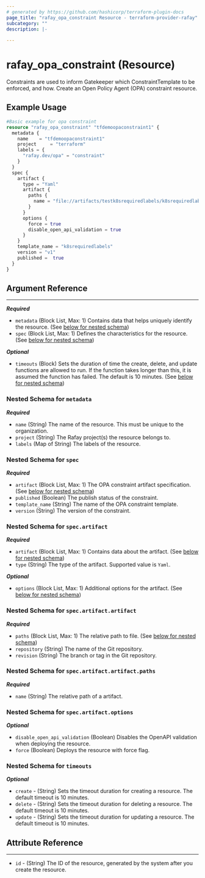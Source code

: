 ```yaml
---
# generated by https://github.com/hashicorp/terraform-plugin-docs
page_title: "rafay_opa_constraint Resource - terraform-provider-rafay"
subcategory: ""
description: |-
  
---
```


# rafay_opa_constraint (Resource)

Constraints are used to inform Gatekeeper which ConstraintTemplate to be enforced, and how. Create an Open Policy Agent (OPA) constraint resource.


## Example Usage

```terraform
#Basic example for opa constraint
resource "rafay_opa_constraint" "tfdemoopaconstraint1" {
  metadata {
    name    = "tfdemoopaconstraint1"
    project     = "terraform"
    labels = {
      "rafay.dev/opa" = "constraint"
    }
  }
  spec {
    artifact {
      type = "Yaml"
      artifact {
        paths {
          name = "file://artifacts/testk8srequiredlabels/k8srequiredlabels.yaml"
        }
      }
      options {
        force = true
        disable_open_api_validation = true
      }
    }
    template_name = "k8srequiredlabels"
    version = "v1"
    published =  true
  }
}
```

<!-- schema generated by tfplugindocs -->
## Argument Reference

---

***Required***

- `metadata` (Block List, Max: 1) Contains data that helps uniquely identify the resource. (See [below for nested schema](#nestedblock--metadata))
- `spec` (Block List, Max: 1) Defines the characteristics for the resource. (See [below for nested schema](#nestedblock--spec))

***Optional***

- `timeouts` (Block) Sets the duration of time the create, delete, and update functions are allowed to run. If the function takes longer than this, it is assumed the function has failed. The default is 10 minutes. (See [below for nested schema](#nestedblock--timeouts))


<a id="nestedblock--metadata"></a>
### Nested Schema for `metadata`

***Required***

- `name` (String) The name of the resource. This must be unique to the organization.
- `project` (String) The Rafay project(s) the resource belongs to.
- `labels` (Map of String) The labels of the resource.


<a id="nestedblock--spec"></a>
### Nested Schema for `spec`

***Required***

- `artifact` (Block List, Max: 1) The OPA constraint artifact specification. (See [below for nested schema](#nestedblock--spec--artifact))
- `published` (Boolean) The publish status of the constraint.
- `template_name` (String) The name of the OPA constraint template.
- `version` (String) The version of the constraint.


<a id="nestedblock--spec--artifact"></a>
### Nested Schema for `spec.artifact`

***Required***

- `artifact` (Block List, Max: 1) Contains data about the artifact. (See [below for nested schema](#nestedblock--spec--artifact--artifact))
- `type` (String) The type of the artifact. Supported value is `Yaml`.

***Optional***

- `options` (Block List, Max: 1) Additional options for the artifact. (See [below for nested schema](#nestedblock--spec--artifact--options))


<a id="nestedblock--spec--artifact--artifact"></a>
### Nested Schema for `spec.artifact.artifact`

***Required***

- `paths` (Block List, Max: 1) The relative path to file. (See [below for nested schema](#nestedblock--spec--artifact--artifact--paths))
- `repository` (String) The name of the Git repository.
- `revision` (String) The branch or tag in the Git repository.


<a id="nestedblock--spec--artifact--artifact--paths"></a>
### Nested Schema for `spec.artifact.artifact.paths`

***Required***

- `name` (String) The relative path of a artifact.


<a id="nestedblock--spec--artifact--options"></a>
### Nested Schema for `spec.artifact.options`

***Optional***

- `disable_open_api_validation` (Boolean) Disables the OpenAPI validation when deploying the resource.
- `force` (Boolean) Deploys the resource with force flag.


<a id="nestedblock--timeouts"></a>
### Nested Schema for `timeouts`

***Optional***
- `create` - (String) Sets the timeout duration for creating a resource. The default timeout is 10 minutes. 
- `delete` - (String) Sets the timeout duration for deleting a resource. The default timeout is 10 minutes. 
- `update` - (String) Sets the timeout duration for updating a resource. The default timeout is 10 minutes. 


## Attribute Reference

---

- `id` - (String) The ID of the resource, generated by the system after you create the resource.



